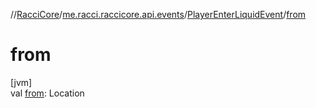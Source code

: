 //[RacciCore](../../../index.md)/[me.racci.raccicore.api.events](../index.md)/[PlayerEnterLiquidEvent](index.md)/[from](from.md)

# from

[jvm]\
val [from](from.md): Location
